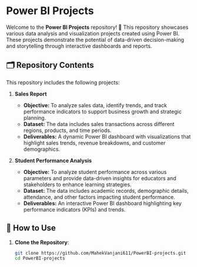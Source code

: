 # Power BI Projects

Welcome to the **Power BI Projects** repository! 🎉 This repository showcases various data analysis and visualization projects created using Power BI. These projects demonstrate the potential of data-driven decision-making and storytelling through interactive dashboards and reports.

## 🗂️ Repository Contents

This repository includes the following projects:

1. **Sales Report**
   - **Objective:** To analyze sales data, identify trends, and track performance indicators to support business growth and strategic planning.
   - **Dataset:** The data includes sales transactions across different regions, products, and time periods.
   - **Deliverables:** A dynamic Power BI dashboard with visualizations that highlight sales trends, revenue breakdowns, and customer demographics.

2. **Student Performance Analysis**
   - **Objective:** To analyze student performance across various parameters and provide data-driven insights for educators and stakeholders to enhance learning strategies.
   - **Dataset:** The data includes academic records, demographic details, attendance, and other factors impacting student performance.
   - **Deliverables:** An interactive Power BI dashboard highlighting key performance indicators (KPIs) and trends.

## 🚀 How to Use

1. **Clone the Repository**:  
   ```bash
   git clone https://github.com/MahekVanjani611/PowerBI-projects.git
   cd PowerBI-projects
